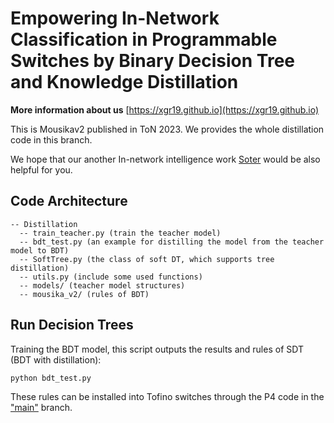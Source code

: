 # Empowering In-Network Classification in Programmable Switches by Binary Decision Tree and Knowledge Distillation
**More information about us** [https://xgr19.github.io](https://xgr19.github.io)  

This is Mousikav2 published in ToN 2023. We provides the whole distillation code in this branch.

We hope that our another In-network intelligence work [Soter](https://github.com/xgr19/Soter) would be also helpful for you.

## Code Architecture
```
-- Distillation
  -- train_teacher.py (train the teacher model)
  -- bdt_test.py (an example for distilling the model from the teacher model to BDT)
  -- SoftTree.py (the class of soft DT, which supports tree distillation)
  -- utils.py (include some used functions)
  -- models/ (teacher model structures)
  -- mousika_v2/ (rules of BDT)
```

## Run Decision Trees
Training the BDT model, this script outputs the results and rules of SDT (BDT with distillation):
```
python bdt_test.py
```
These rules can be installed into Tofino switches through the P4 code in the ["main"](https://github.com/xgr19/Mousika/tree/main) branch.
